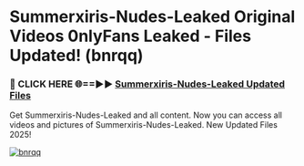 # Summerxiris-Nudes-Leaked Original Videos 0nlyFans Leaked - Files Updated! (bnrqq)

<h3>🔴 CLICK HERE 🌐==►► <a href="https://tinyurl.com/4mcuefdz" rel="nofollow">Summerxiris-Nudes-Leaked Updated Files</a></h3>

Get Summerxiris-Nudes-Leaked and all content. Now you can access all videos and pictures of Summerxiris-Nudes-Leaked. New Updated Files 2025!

[![bnrqq](https://i.imgur.com/StAQSOY.gif)](https://tinyurl.com/4mcuefdz)
